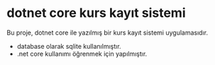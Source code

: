 # dotnet core kurs kayıt sistemi

Bu proje, dotnet core ile yazılmış bir kurs kayıt sistemi uygulamasıdır.

- database olarak sqlite kullanılmıştır.
- .net core kullanımı öğrenmek için yapılmıştır.

